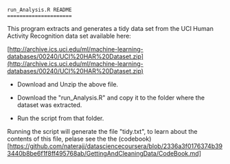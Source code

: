     run_Analysis.R README
    =====================

This program extracts and generates a tidy data set from the UCI Human Activity Recognition data set available here:


[http://archive.ics.uci.edu/ml/machine-learning-databases/00240/UCI%20HAR%20Dataset.zip](http://archive.ics.uci.edu/ml/machine-learning-databases/00240/UCI%20HAR%20Dataset.zip)

* Download and Unzip the above file.

* Download the "run_Analysis.R" and copy it to the folder where the dataset was extracted.

* Run the script from that folder.

Running the script will generate the file "tidy.txt", to learn about the contents of this file, pelase see the the (codebook)[https://github.com/naterajj/datasciencecoursera/blob/2336a3f0176374b393440b8be6f1f8ff495768ab/GettingAndCleaningData/CodeBook.md]
